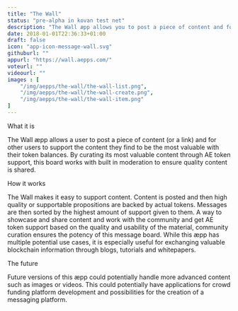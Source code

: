 ```yaml
---
title: "The Wall"
status: "pre-alpha in kovan test net"
description: "The Wall æpp allows you to post a piece of content and for other users to contribute AE tokens to the user’s account. This rewards high quality content creation as messages are then organized by highest supporter and cannot be deleted."
date: 2018-01-01T22:36:33+01:00
draft: false
icon: "app-icon-message-wall.svg"
githuburl: ""
appurl: "https://wall.aepps.com/"
voteurl: ""
videourl: ""
images : [
	"/img/aepps/the-wall/the-wall-list.png",
	"/img/aepps/the-wall/the-wall-create.png",
	"/img/aepps/the-wall/the-wall-item.png"
]
---
```


<p class="question">What it is</p>
<p class="answer">The Wall æpp allows a user to post a piece of content (or a link) and for other users to support the content they find to be the most valuable with their token balances. By curating its most valuable content through AE token support, this board works with built in moderation to ensure quality content is shared.</p>

<p class="question">How it works</p>
<p class="answer">The Wall makes it easy to support content. Content is posted and then high quality or supportable propositions are backed by actual tokens. Messages are then sorted by the highest amount of support given to them.
A way to showcase and share content and work with the community and get AE token support based on the quality and usability of the material, community curation ensures the potency of this message board. While this æpp has multiple potential use cases, it is especially useful for exchanging valuable blockchain information through blogs, tutorials and whitepapers.</p>

<p class="question">The future</p>
<p class="answer">Future versions of this æpp could potentially handle more advanced content such as images or videos. This could potentially have applications for crowd funding platform development and possibilities for the creation of a messaging platform. </p>
